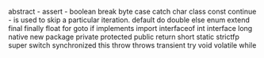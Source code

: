 abstract - assert - 
boolean
break
byte
case
catch
char
class
const
continue - is used to skip a particular iteration.
default
do
double
else
enum
extend
final
finally
float
for
goto
if
implements
import
interfaceof
int
interface
long
native
new
package
private
protected
public
return
short
static
strictfp
super
switch
synchronized
this
throw
throws
transient
try
void
volatile
while
